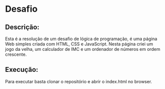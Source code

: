 # Desafio
## Descrição:
Esta é a resolução de um desafio de lógica de programação, é uma página Web simples criada com HTML, CSS e JavaScript. Nesta página criei um jogo da velha, um calculador de IMC e um ordenador de números em ordem crescente.


## Execução:
Para executar basta clonar o repositório e abrir o index.html no browser.
